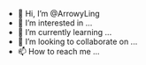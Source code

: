 - 👋 Hi, I’m @ArrowyLing
- 👀 I’m interested in ...
- 🌱 I’m currently learning ...
- 💞️ I’m looking to collaborate on ...
- 📫 How to reach me ...

<!---
ArrowyLing/ArrowyLing is a ✨ special ✨ repository because its `README.md` (this file) appears on your GitHub profile.
You can click the Preview link to take a look at your changes.
--->
